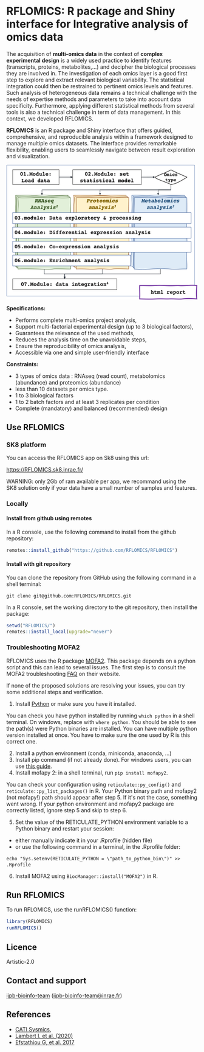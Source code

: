 # RFLOMICS: R package and Shiny interface for Integrative analysis of omics data

The acquisition of **multi-omics data** in the context of **complex experimental design** is a widely used practice to identify features (transcripts, proteins, metabolites,...) and decipher the biological processes they are involved in. The investigation of each omics layer is a good first step to explore and extract relevant biological variability. The statistical integration could then be restrained to pertinent omics levels and features. Such analysis of heterogeneous data remains a technical challenge with the needs of expertise methods and parameters to take into account data specificity. Furthermore, applying different statistical methods from several tools is also a technical challenge in term of data management. In this context, we developed RFLOMICS.

**RFLOMICS** is an R package and Shiny interface that offers guided, comprehensive, and reproducible analysis within a framework designed to manage multiple omics datasets. The interface provides remarkable flexibility, enabling users to seamlessly navigate between result exploration and visualization.

<img src="man/figures/workflow.png" align="center" width="600"/>

**Specifications:**

- Performs complete multi-omics project analysis,
- Support multi-factorial experimental design (up to 3 biological factors), 
- Guarantees the relevance of the used methods,
- Reduces the analysis time on the unavoidable steps,
- Ensure the reproducibility of omics analysis,
- Accessible via one and simple user-friendly interface

**Constraints:**

- 3 types of omics data : RNAseq (read count), metabolomics (abundance) and proteomics (abundance)
- less than 10 datasets per omics type.
- 1 to 3 biological factors
- 1 to 2 batch factors and at least 3 replicates per condition
- Complete (mandatory) and balanced (recommended) design 

## Use RFLOMICS

### SK8 platform
You can access the RFLOMICS app on Sk8 using this url: 

https://RFLOMICS.sk8.inrae.fr/

WARNING: only 2Gb of ram available per app, we  recommand using the SK8 solution 
only if your data have a small number of samples and features. 

### Locally 

#### Install from github using remotes 
In a R console, use the following command to install from the github repository:

``` r
remotes::install_github("https://github.com/RFLOMICS/RFLOMICS")
```

#### Install with git repository 

You can clone the repository from GitHub using the following command in a 
shell terminal: 

```  
git clone git@github.com:RFLOMICS/RFLOMICS.git
```

In a R console, set the working directory to the git repository, then install
the package:

``` r
setwd("RFLOMICS/")
remotes::install_local(upgrade="never")
```

### Troubleshooting MOFA2

RFLOMICS uses the R package [MOFA2](https://www.bioconductor.org/packages/release/bioc/html/MOFA2.html). 
This package depends on a python script and this
can lead to several issues. The first step is to consult the MOFA2 troubleshooting
[FAQ](https://biofam.github.io/MOFA2/troubleshooting.html) on their website.

If none of the proposed solutions are resolving your issues, you can try some
additional steps and verification. 

1. Install [Python](https://www.python.org/downloads/) or make sure you have it installed.

You can check you have python installed by running `which python` in a shell terminal. 
On windows, replace with `where python`. You should be able to see the path(s) were
Python binaries are installed. You can have multiple python version installed at once.
You have to make sure the one used by R is this correct one. 

2. Install a python environment (conda, miniconda, anaconda, ...)
3. Install pip command (if not already done). For windows users, you can use [this guide](https://phoenixnap.com/kb/install-pip-windows).
4. Install mofapy 2: in a shell terminal, run `pip install mofapy2`.

You can check your configuration using `reticulate::py_config()` and 
`reticulate::py_list_packages()` in R. 
Your Python binary path and mofapy2 (not mofapy!) path should appear 
after step 5. If it's not the case, something went wrong. 
If your python environment and mofapy2 package are correctly listed, 
ignore step 5 and skip to step 6.

5. Set the value of the RETICULATE_PYTHON environment variable to a Python 
binary and restart your session:
* either manually indicate it in your .Rprofile (hidden file) 
* or use the following command in a terminal, in the .Rprofile folder:

```
echo "Sys.setenv(RETICULATE_PYTHON = \"path_to_python_bin\")" >> .Rprofile
```
6. Install MOFA2 using `BiocManager::install("MOFA2")` in R. 




## Run RFLOMICS

To run RFLOMICS, use the runRFLOMICS() function:

``` r
library(RFLOMICS)
runRFLOMICS()
```

## Licence
Artistic-2.0


## Contact and support
[ijpb-bioinfo-team](mailto:ijpb-bioinfo-team@inrae.fr) (ijpb-bioinfo-team@inrae.fr)

## References
-   [CATI Sysmics](https://sysmics.cati.inrae.fr/),
-   [Lambert I. et al. (2020)](https://plantmethods.biomedcentral.com/articles/10.1186/s13007-020-00611-7)
-   [Efstathiou G, et al. 2017](https://academic.oup.com/nar/article/45/W1/W300/3829200)
